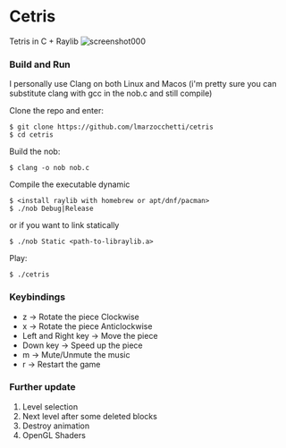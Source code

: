 # Cetris
Tetris in C + Raylib
![screenshot000](https://github.com/user-attachments/assets/0869febe-4d5b-4a98-ba35-87a05cd635fe)

### Build and Run
I personally use Clang on both Linux and Macos (i'm pretty sure you can substitute clang with gcc in the nob.c and still compile)

Clone the repo and enter:
```
$ git clone https://github.com/lmarzocchetti/cetris
$ cd cetris
```
Build the nob:
```
$ clang -o nob nob.c
```
Compile the executable dynamic
```
$ <install raylib with homebrew or apt/dnf/pacman>
$ ./nob Debug|Release
```
or if you want to link statically
```
$ ./nob Static <path-to-libraylib.a>
```
Play:
```
$ ./cetris
```

### Keybindings
- z -> Rotate the piece Clockwise
- x -> Rotate the piece Anticlockwise
- Left and Right key -> Move the piece
- Down key -> Speed up the piece
- m -> Mute/Unmute the music
- r -> Restart the game

### Further update
1. Level selection
2. Next level after some deleted blocks
3. Destroy animation
4. OpenGL Shaders
